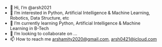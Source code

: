 - 👋 Hi, I’m @arsh2021
- 👀 I’m interested in Python, Artificial Intelligence & Machine Learning, Robotics, Data Structure, etc
- 🌱 I’m currently learning Python, Artificial Intelligence & Machine Learning in B-Tech
- 💞️ I’m looking to collaborate on ...
- 📫 How to reach me arshamity2020@gmail.com, arsh0421@icloud.com

<!---
arsh2021/arsh2021 is a ✨ special ✨ repository because its `README.md` (this file) appears on your GitHub profile.
You can click the Preview link to take a look at your changes.
--->

